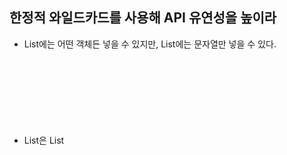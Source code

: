 ## 한정적 와일드카드를 사용해 API 유연성을 높이라

- List<Object>에는 어떤 객체든 넣을 수 있지만, List<String>에는 문자열만 넣을 수 있다. 
- List<String>은 List<Object>가 하는 일을 제대로 수행하지 못하니 하위 타입이 될 수 없다(리스코드 치환 원칙에 어긋난다.)  

### 와일드카드 타입을 사용하지 않은 pushAll 메서드 - 결함이 있다!
```java
class Sample(){
    public void pushAll(Iterable<E> src){
        for(E e: src)
            push(e);
    }
}
```
- Integer는 Number의 하위 타입이나 잘 동작한다. 아니, 논리적으로 잘 동작해야 할 거 같다. 
```java
class Sample(){
    public static void main(String[] args) {
        Stack<Number> numberStack = new Stack<>();
        Iterable<Integer> integers =  ... ;
        numberStack.pushAll(integers);
    }
}
```
- 하지만 실제로는 다음의 오류 메시지가 뜬다. 매개변수화 타입이 불공변이기 때문이다. 
```java
StackTest.java:7: error: incompatible types: Iterable<Integer>
cannot be converted to Iterable<Number>
    numberStack.pushAll(integers);
```
- 자바는 이런 상황에 대처할 수 있는 한정적 와일드카드 타입이라는 특별한 매개변수화 타입을 지원한다. 
- pushAll의 입력 매개변수 타입은 'E의 Iterable'이 아니라 'E의 하위 타입의 Iterable'이어야 하며, 와이들 카드 타입 Iterable<? extends E>가 정확히 이런 뜻이다. 

### E 생산자(producer) 매개변수에 와일드카드 타입 적용
```java
class Sample(){
    public void pushAll(Iterable<? extends E> src){
        for(E e: src)
            push(e);
    }
}
```
- 이번 수정으로 Stack은 물론 이를 사용하는 클라이언트 코드도 말끔히 컴파일된다. 
- 모든 것이 타입 안전하다는 뜻이다.  

### 와일드카드 타입을 사용하지 않은 popAll 메서드 - 결함이 있다!
```java
class Sample(){
    public void popAll(Collection<E> dst){
        while (!isEmpty()) {
            dst.add(pop());
        }
    }
}
```
- Stack<Number>의 원소를 Object용 컬렉션으로 옮기려 한다고 해보자.
```java
Stack<Number> numberStack = new Stack<>();
Collection<Object> objects = ...;
numberStack.popAll(objects);
```
- popAll 코드와 함께 컴파일하면 "Collection<Object>는 Collection<Number>의 하위 타입이 아니다"라는 코드 31-1의 pushAll을 사용했을 때와 비슷한 오류가 발생한다. 
- 이번에도 와일드카드 타입으로 해결 할 수 있다. 
- popAll의 입력 매개변수의 타입이 'E의 Collection'이 아니라 'E의 상위 타입이 Collection'이어야 한다.(모든 타입은 자기 자산의 상위 타입이다.)
- 와일드카드 타입을 사용한 Collection<? super E>가 정확히 이런 의미다.  

### E 소비자(consumer) 매개변수에 와일드카드 타입 적용
```java
class Sample(){
    public void popAll(Collection<? super E> dst){
        while (!isEmpty()) {
            dst.add(pop());
        }
    }
}
```
- Stack과 클라이언트 코드 모두 말끔히 컴파일된다.
- 유연성을 극대화하려면 원소의 생산자나 소비자용 입력매개변수에 와일드카드 타입을 사용하라.
- 입력 매개변수가 생산자와 소비자 역할을 동시에 한다면 와일드카드 타입을 써도 좋을 게 없다. 

### 펙스(PECS) : producer-extends, consumer-super  

- 매개변수화 타입 T가 생산자라면 <? extends T>를 사용하고, 소비자라면 <? super T>를 사용하라.

## 펙스(PESC) 공식에 맞추어 코드를 개선하기

```java
public Chooser(Collection<T> choices)
```
- 이 생성자로 넘겨진 choices 컬렉션은 T 타입의 값을 생성하기만 하니, T를 확장하는 와일드카드 타입을 사용해 선언해야한다.

### T 생성자 매개변수에 와일드카드 타입 적용
```java
class Sample(){
    public Chooser(Collection<? extends T> choices)
}
```
- 수정 전 생성자로는 컴파일조차 되지 않겠지만, 한정적 와일드카드 타입으로 선언한 수정 후 생성자에서는 문제가 사라진다. 

## union 메서드 
```java
public static <E> Set<E> union(Set<E> s1, Set<E> s2)
```
### PECS 공식에 따라 다음처럼 선언
```java
public static <E> Set<E> union(Set<? extends E> s1, Set<? extends E> s2)
```
- 반환 타입은 여전히 Set<E>임에 주목하자.
- 반환 타입에는 한정적 와일드카드 타입을 사용하면 안 된다. 
- 유연성을 높여주기는커녕 클라이언트 코드에서도 와일드카드 타입을 써야 하기 때문이다.

```java
Set<Integer> integers = Set.of(1, 3, 5);
Set<Double> doubles = Set.of(2.0, 4.0, 6.0);
Set<Number> numbers = union(integers, doubles);
```
- 클래스 사용자가 와일드카드 타입을 신경 써야 한다면 그 API에 무슨 문제가 있을 가능성이 크다. 
- 앞의 코드는 자바 8부터 제대로 컴파일 된다. 
- 컴파일러가 올바른 타입을 추론하지 못할 때면 언제든 명시적 타입 인수를 사용해서 타입을 알려주면 된다. 

### 자바 7까지는 명시적 타입 인수를 사용해야 한다. 
```java
Set<Number> numbers = Union.<Number>union(integers, doubles);
```

## max 메서드  

### 원래 버전의 선언
```java
public static <E extends Comparable<E>> E max(List<E> list)
```
### 와일드카드 타입을 사용해 다듬은 모습
```java
public static <E extends Comparable<? super E>> E max(List<? extends E> list)
```
- Comparable은 언제나 소비자이므로, 일반적으로 Comparable<E>보다는 Comparable<? super E>를 사용하는 편이 낫다. 
- Comparator도 마찬가지이다. 일반적으로 Comparator<E> 보다는 Comparator<? super E>를 사용하는 편이 낫다.

### 와일드 타입을 사용해 재귀적 타입 한정을 다듬었다.
```java
public class RecursiveTypeBound {
    public static <E extends Comparable<? super E>> E max(List<? extends E> list){
        if(list.isEmpty())
            throw new IllegalArgumentException("빈 리스트");
        
        E result = null; 
        for(E e: list)
            if(result == null || e.compareTo(result) > 0)
                result = e;
        
        return result;
    }

    public static void main(String[] args) {
        List<IntegerBox> list = new ArrayList<>();
        list.add(new IntegerBox(10, "keesun"));
        list.add(new IntegerBox(2, "whiteship"));
        
        System.out.println(max(list));
    }
    
    
}
```


### 수정된 max로만 처리 할 수 있다. 
```java
List<ScheducledFuture<?>> scheduledFutures =  ... ;
```
- Comparable을 직접 구현하지 않고, 직접 구현한 다른 타입을 확장한 타입을 지원하기 위해 와일드카드가 필요하다.

### swap 메서드의 두 가지 선언
```java
class Sample(){
    public static <E> void swap(List<E> list, int i, int j);
    public static void swap(List<?> list, int i, int j);
}
```
- 메서드 선언에 타입 매개변수가 한 번만 나오면 와일드 카드로 대체하라.

### 다음 코드는 컴파일 되지 않는다
```java
class Sample(){
    public static void swap(List<?> list, int i, int j){
        list.set(i, list.set(j, list.get(i)));
    }
}
```
- 오류 메시가 나온다. 
- 와일드카드 타입의 실제 타입을 알려주는 메서드를 private 도우미 메서드로 따로 작성하여 활용하는 방법

```java
class Sample(){
    public static void swap(List<?> list, int i, int j){
        swapHelper(list, i, j);
    }
    
    private static <E> void swapHelper(List<E> list, int i, int j){
        list.set(i, list.set(j, list.get(i)));
    }
}
```
- swap 메서드를 호출하는 클라이언트는 복잡한 swapHelper의 존재를 모른 채 그 혜택을 누리는 것이다. 
- 도우미 메서드의 시그니처 앞에서 "public API로 쓰기에는 너무 복잡하다."는 이유로 버렸던 첫 번째 swap 메서드의 시그니처와 완전히 똑같다.

## 정리 
- 복잡하더라도 와일드카드 타입을 적용하면 API가 훨씬 유연해진다. 
- 널리 쓰일 라이브러리를 작성한다면 반드시 와일드카드 타입을 적적히 사용해줘야 한다. 
- PECS 공식을 기억하자. 
- 즉, 생성자(producer)는 extends를 소비자(consumer)는 super를 사용한다.
- Comparable과 Comparator는 모두 소비자라는 사실도 잊지 말자.

## 와일드카드 활용 팁
- 메서드 선언에 타입 매개변수가 한 번만 나오면 와일드카드로 대체하라.
  - 한정적 타입이라면 한정적 와일드카드로
  - 비한정적 타입이라면 비한정적 와일드카드로
- 주의!
  - 비한정적 와일드카드(?)로 정의한 타입에는 null을 제외한 아무것도 넣을 수 없다. 









